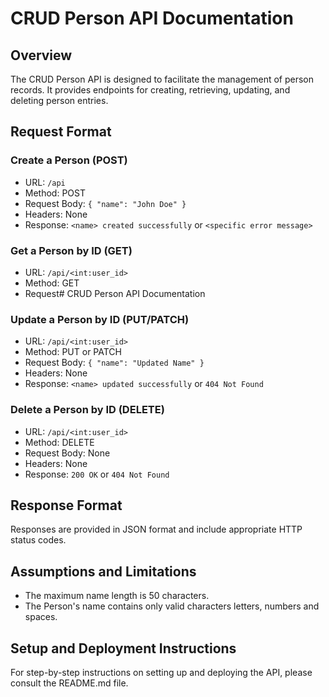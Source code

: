 # CRUD Person API Documentation

## Overview

The CRUD Person API is designed to facilitate the management of person records. It provides endpoints for creating, retrieving, updating, and deleting person entries.

## Request Format

### Create a Person (POST)

- URL: `/api`
- Method: POST
- Request Body: `{ "name": "John Doe" }`
- Headers: None
- Response: `<name> created successfully` or `<specific error message>`

### Get a Person by ID (GET)

- URL: `/api/<int:user_id>`
- Method: GET
- Request# CRUD Person API Documentation

### Update a Person by ID (PUT/PATCH)

- URL: `/api/<int:user_id>`
- Method: PUT or PATCH
- Request Body: `{ "name": "Updated Name" }`
- Headers: None
- Response: `<name> updated successfully` or `404 Not Found`

### Delete a Person by ID (DELETE)

- URL: `/api/<int:user_id>`
- Method: DELETE
- Request Body: None
- Headers: None
- Response: `200 OK` or `404 Not Found`

## Response Format

Responses are provided in JSON format and include appropriate HTTP status codes.

## Assumptions and Limitations
- The maximum name length is 50 characters.
- The Person's name contains only valid characters letters, numbers and spaces.

## Setup and Deployment Instructions

For step-by-step instructions on setting up and deploying the API, please consult the README.md file.
